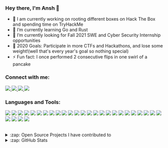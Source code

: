 <!--
**anshdhinhgra47/anshdhinhgra47** is a ✨ _special_ ✨ repository because its `README.md` (this file) appears on your GitHub profile.

Here are some ideas to get you started:

- 🔭 I’m currently working on ...
- 🌱 I’m currently learning ...
- 👯 I’m looking to collaborate on ...
- 🤔 I’m looking for help with ...
- 💬 Ask me about ...
- 📫 How to reach me: ...
- 😄 Pronouns: ...
- ⚡ Fun fact: ...
-->

### Hey there, I'm Ansh 👋

- 🔭 I am currently working on rooting different boxes on Hack The Box and spending time on TryHackMe
- 🌱 I’m currently learning Go and Rust 
- 👯 I’m currently looking for Fall 2021 SWE and Cyber Security Internship opportunities
- 🥅 2020 Goals: Participate in more CTFs and Hackathons, and lose some weight!(well that's every year's goal so nothing special)
- ⚡ Fun fact: I once performed 2 consecutive flips in one swirl of a pancake

### Connect with me:

<a href="https://www.linkedin.com/in/ansh-dhingra-a88621197/">
  <img src="https://img.shields.io/badge/LinkedIn-0077B5?style=for-the-badge&logo=linkedin&logoColor=white" />
</a>

<a href="https://dev.to/anshdhinhgra47">
  <img src="https://img.shields.io/badge/dev.to-0A0A0A?style=for-the-badge&logo=dev.to&logoColor=white" />
</a>

<a href="mailto:a24dhing@uwaterloo.ca">
  <img src="https://img.shields.io/badge/Microsoft_Outlook-0078D4?style=for-the-badge&logo=microsoft-outlook&logoColor=white" />
</a>

<a href="https://www.hackerrank.com/A_nshD?hr_r=1">
  <img src="https://img.shields.io/badge/HackerRank-2EC866?style=for-the-badge&logo=HACKERRANK&logoColor=white" />
</a>


<br />

### Languages and Tools:

<img src="https://img.shields.io/badge/Windows-0078D6?style=for-the-badge&logo=windows&logoColor=white" /> <img src="https://img.shields.io/badge/Ubuntu-E95420?style=for-the-badge&logo=ubuntu&logoColor=white" /> <img src="https://img.shields.io/badge/Python-3776AB?style=for-the-badge&logo=python&logoColor=white" /> <img src="https://img.shields.io/badge/JavaScript-323330?style=for-the-badge&logo=javascript&logoColor=F7DF1E" /> <img src="https://img.shields.io/badge/Node.js-43853D?style=for-the-badge&logo=node.js&logoColor=white" /> <img src="https://img.shields.io/badge/TypeScript-007ACC?style=for-the-badge&logo=typescript&logoColor=white" /> <img src="https://img.shields.io/badge/HTML5-E34F26?style=for-the-badge&logo=html5&logoColor=white" /> <img src="https://img.shields.io/badge/CSS3-1572B6?style=for-the-badge&logo=css3&logoColor=white" /> <img src="https://img.shields.io/badge/C%2B%2B-00599C?style=for-the-badge&logo=c%2B%2B&logoColor=white" /> <img src="https://img.shields.io/badge/Rust-000000?style=for-the-badge&logo=rust&logoColor=white" /> <img src="https://img.shields.io/badge/Markdown-000000?style=for-the-badge&logo=markdown&logoColor=white" /> <img src="https://img.shields.io/badge/Shell_Script-121011?style=for-the-badge&logo=gnu-bash&logoColor=white" /> <img src="https://img.shields.io/badge/Express.js-404D59?style=for-the-badge" /> <img src="https://img.shields.io/badge/Gatsby-663399?style=for-the-badge&logo=gatsby&logoColor=white" /> <img src="https://img.shields.io/badge/React-20232A?style=for-the-badge&logo=react&logoColor=61DAFB" /> <img src="https://img.shields.io/badge/Bootstrap-563D7C?style=for-the-badge&logo=bootstrap&logoColor=white" /> <img src="https://img.shields.io/badge/Tailwind_CSS-38B2AC?style=for-the-badge&logo=tailwind-css&logoColor=white" /> <img src="https://img.shields.io/badge/Material--UI-0081CB?style=for-the-badge&logo=material-ui&logoColor=white" /> <img src="https://img.shields.io/badge/Redux-593D88?style=for-the-badge&logo=redux&logoColor=white" /> <img src="https://img.shields.io/badge/React_Router-CA4245?style=for-the-badge&logo=react-router&logoColor=white" /> <img src="https://img.shields.io/badge/MySQL-00000F?style=for-the-badge&logo=mysql&logoColor=white" /> <img src="https://img.shields.io/badge/MongoDB-4EA94B?style=for-the-badge&logo=mongodb&logoColor=white" /> <img src="https://img.shields.io/badge/Netlify-00C7B7?style=for-the-badge&logo=netlify&logoColor=white" /> <img src="https://img.shields.io/badge/Heroku-430098?style=for-the-badge&logo=heroku&logoColor=white" /> <img src="https://img.shields.io/badge/Microsoft_Office-D83B01?style=for-the-badge&logo=microsoft-office&logoColor=white" /> <img src="https://img.shields.io/badge/Jupyter-F37626.svg?&style=for-the-badge&logo=Jupyter&logoColor=white" /> <img src="https://img.shields.io/badge/conda-342B029.svg?&style=for-the-badge&logo=anaconda&logoColor=white" /> <img  src="https://img.shields.io/badge/Docker-2CA5E0?style=for-the-badge&logo=docker&logoColor=white" /> <img src="https://img.shields.io/badge/firebase-ffca28?style=for-the-badge&logo=firebase&logoColor=black" />

<br />

<details>
  <summary>:zap: Open Source Projects I have contributed to</summary>
  
<!--START_SECTION:activity-->
[![Readme Card](https://github-readme-stats.vercel.app/api/pin/?username=anshdhinhgra47&repo=jsx-readme)](https://github.com/anshdhinhgra47/jsx-readme)
[![Readme Card](https://github-readme-stats.vercel.app/api/pin/?username=anshdhinhgra47&repo=layer5)](https://github.com/anshdhinhgra47/layer5)
[![Readme Card](https://github-readme-stats.vercel.app/api/pin/?username=anshdhinhgra47&repo=Contribute-to-this-project)](https://github.com/anshdhinhgra47/Contribute-to-this-project)
<!--END_SECTION:activity-->

</details>

<details>
  <summary>:zap: GitHub Stats</summary>

  ![Ansh's GitHub stats](https://github-readme-stats.vercel.app/api?username=anshdhinhgra47&show_icons=true&theme=radical) [![Top Langs](https://github-readme-stats.vercel.app/api/top-langs/?username=anshdhinhgra47&langs_count=8&layout=compact&theme=radical)](https://github.com/anshdhinhgra47/github-readme-stats)

</details>
